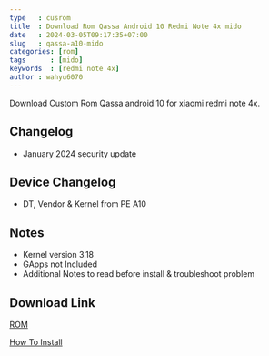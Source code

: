 ```yaml
---
type   : cusrom
title  : Download Rom Qassa Android 10 Redmi Note 4x mido
date   : 2024-03-05T09:17:35+07:00
slug   : qassa-a10-mido
categories: [rom]
tags      : [mido]
keywords  : [redmi note 4x]
author : wahyu6070
---
```


Download Custom Rom Qassa android 10 for xiaomi redmi note 4x.


## Changelog
- January 2024 security update

## Device Changelog
- DT, Vendor & Kernel from PE A10

## Notes
- Kernel version 3.18
- GApps not Included
- Additional Notes to read before install & troubleshoot problem


## Download Link

[ROM](https://sourceforge.net/projects/keepqassa/files/%23keepQASSA/mido/)

[How To Install](https://telegra.ph/Additional-Notes-for-Qassa-08-23)


